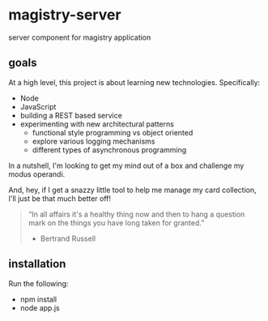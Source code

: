 # magistry-server
server component for magistry application

## goals
At a high level, this project is about learning new technologies.
Specifically:
* Node
* JavaScript
* building a REST based service
* experimenting with new architectural patterns
  * functional style programming vs object oriented
  * explore various logging mechanisms
  * different types of asynchronous programming
    
In a nutshell, I'm looking to get my mind out of a box and challenge
my modus operandi.

And, hey, if I get a snazzy little tool to help me manage my card
collection, I'll just be that much better off!


> “In all affairs it's a healthy thing now and then to hang a question mark on the things you have long taken for granted.”
>
> - Bertrand Russell 

## installation
Run the following:

- npm install
- node app.js